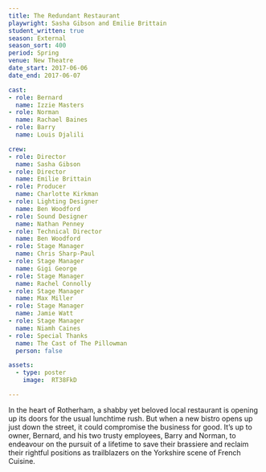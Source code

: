 ```yaml
---
title: The Redundant Restaurant
playwright: Sasha Gibson and Emilie Brittain
student_written: true
season: External
season_sort: 400
period: Spring
venue: New Theatre
date_start: 2017-06-06
date_end: 2017-06-07

cast:
- role: Bernard
  name: Izzie Masters
- role: Norman
  name: Rachael Baines
- role: Barry
  name: Louis Djalili

crew:
- role: Director
  name: Sasha Gibson
- role: Director
  name: Emilie Brittain
- role: Producer
  name: Charlotte Kirkman
- role: Lighting Designer
  name: Ben Woodford
- role: Sound Designer
  name: Nathan Penney
- role: Technical Director
  name: Ben Woodford
- role: Stage Manager
  name: Chris Sharp-Paul
- role: Stage Manager
  name: Gigi George
- role: Stage Manager
  name: Rachel Connolly
- role: Stage Manager
  name: Max Miller
- role: Stage Manager
  name: Jamie Watt
- role: Stage Manager
  name: Niamh Caines
- role: Special Thanks
  name: The Cast of The Pillowman
  person: false

assets:
  - type: poster
    image:  RT38FkD

---
```


In the heart of Rotherham, a shabby yet beloved local restaurant is opening up its doors for the usual lunchtime rush. But when a new bistro opens up just down the street, it could compromise the business for good. It’s up to owner, Bernard, and his two trusty employees, Barry and Norman, to endeavour on the pursuit of a lifetime to save their brassiere and reclaim their rightful positions as trailblazers on the Yorkshire scene of French Cuisine.